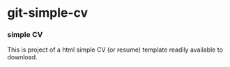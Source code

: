 # git-simple-cv
### simple CV

This is project of a html simple CV (or resume) template readily available to download.
